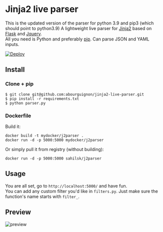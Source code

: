 # Jinja2 live parser

This is the updated version of the parser for python 3.9 and pip3 (which should point to python3.9)
A lightweight live parser for [Jinja2](http://jinja.pocoo.org/docs/dev/) based on [Flask](http://flask.pocoo.org/) and [Jquery](http://jquery.com/).  
All you need is Python and preferably [pip](https://pypi.python.org/pypi/pip). Can parse JSON and YAML inputs.

[![Deploy](https://www.herokucdn.com/deploy/button.png)](https://heroku.com/deploy)

## Install

### Clone + pip

    $ git clone git@github.com:abourguignon/jinja2-live-parser.git
    $ pip install -r requirements.txt
    $ python parser.py

### Dockerfile

Build it:

    docker build -t mydocker/j2parser .
    docker run -d -p 5000:5000 mydocker/j2parser

Or simply pull it from registry (without building):

    docker run -d -p 5000:5000 sahilsk/j2parser


## Usage

You are all set, go to `http://localhost:5000/` and have fun.  
You can add any custom filter you'd like in `filters.py`.  Just make sure the function's name starts with `filter_`.


## Preview

![preview](http://i.imgur.com/T65xjAf.png)
